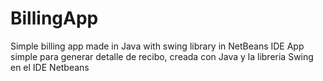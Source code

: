 # BillingApp
Simple billing app made in Java with swing library in NetBeans IDE
App simple para generar detalle de recibo, creada con Java y la libreria Swing en el IDE Netbeans
